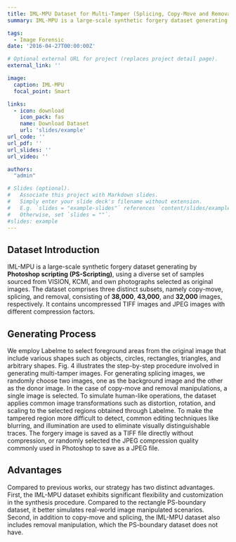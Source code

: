 ```yaml
---
title: IML-MPU Dataset for Multi-Tamper (Splicing, Copy-Move and Removal)
summary: IML-MPU is a large-scale synthetic forgery dataset generating by **Photoshop scripting (PS-Scripting)**, using a diverse set of samples sourced from VISION, KCMI, and own photographs selected as original images. The dataset comprises three distinct subsets, namely copy-move, splicing, and removal, consisting of **38,000**, **43,000**, and **32,000** images, respectively. It contains uncompressed TIFF images and JPEG images with different compression factors.

tags:
  - Image Forensic
date: '2016-04-27T00:00:00Z'

# Optional external URL for project (replaces project detail page).
external_link: ''

image:
  caption: IML-MPU
  focal_point: Smart

links:
  - icon: download
    icon_pack: fas
    name: Download Dataset
    url: 'slides/example'
url_code: ''
url_pdf: ''
url_slides: ''
url_video: ''

authors: 
  "admin"

# Slides (optional).
#   Associate this project with Markdown slides.
#   Simply enter your slide deck's filename without extension.
#   E.g. `slides = "example-slides"` references `content/slides/example-slides.md`.
#   Otherwise, set `slides = ""`.
#slides: example
---
```

## Dataset Introduction
IML-MPU is a large-scale synthetic forgery dataset generating by **Photoshop scripting (PS-Scripting)**, using a diverse set of samples sourced from VISION, KCMI, and own photographs selected as original images. The dataset comprises three distinct subsets, namely copy-move, splicing, and removal, consisting of **38,000**, **43,000**, and **32,000** images, respectively. It contains uncompressed TIFF images and JPEG images with different compression factors.


## Generating Process
We employ Labelme to select foreground areas from the original image that include various shapes such as objects, circles, rectangles, triangles, and arbitrary shapes. Fig. 4 illustrates the step-by-step procedure involved in generating multi-tamper images. For generating splicing images, we randomly choose two images, one as the background image and the other as the donor image. In the case of copy-move and removal manipulations, a single image is selected. To simulate human-like operations, the dataset applies common image transformations such as distortion, rotation, and scaling to the selected regions obtained through Labelme. To make the tampered region more difficult to detect, common editing techniques like blurring, and illumination are used to eliminate visually distinguishable traces. The forgery image is saved as a TIFF file directly without compression, or randomly selected the JPEG compression quality commonly used in Photoshop to save as a JPEG file.


## Advantages
Compared to previous works, our strategy has two distinct advantages. First, the IML-MPU dataset exhibits significant flexibility and customization in the synthesis procedure. Compared to the rectangle PS-boundary dataset, it better simulates real-world image manipulated scenarios. Second, in addition to copy-move and splicing, the IML-MPU dataset also includes removal manipulation, which the PS-boundary dataset does not have.
